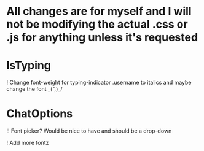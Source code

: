 # All changes are for myself and I will not be modifying the actual .css or .js for anything unless it's requested

 # IsTyping
 
! Change font-weight for typing-indicator .username to italics and maybe change the font \_(",)_/


# ChatOptions

!! Font picker? Would be nice to have and should be a drop-down

! Add more fontz
